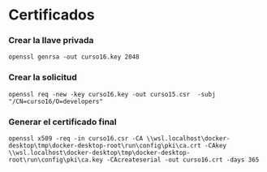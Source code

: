 # Certificados

### Crear la llave privada
```
openssl genrsa -out curso16.key 2048
```
### Crear la solicitud
```
openssl req -new -key curso16.key -out curso15.csr  -subj "/CN=curso16/O=developers"
```

### Generar el certificado final
```
openssl x509 -req -in curso16.csr -CA \\wsl.localhost\docker-desktop\tmp\docker-desktop-root\run\config\pki\ca.crt -CAkey \\wsl.localhost\docker-desktop\tmp\docker-desktop-root\run\config\pki\ca.key -CAcreateserial -out curso16.crt -days 365
```
